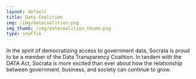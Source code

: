 ```yaml
---
layout: default
title: Data Coalition
img: /img/datacoalition.png
img_thumb: /img/datacoalition_thumb.png
type: snuffie
---
```


In the spirit of democratizing access to government data, Socrata is proud to be a member of the Data Transparency Coalition. In tandem with the DATA Act, Socrata is more excited than ever about how the relationship between government, business, and society can continue to grow. 